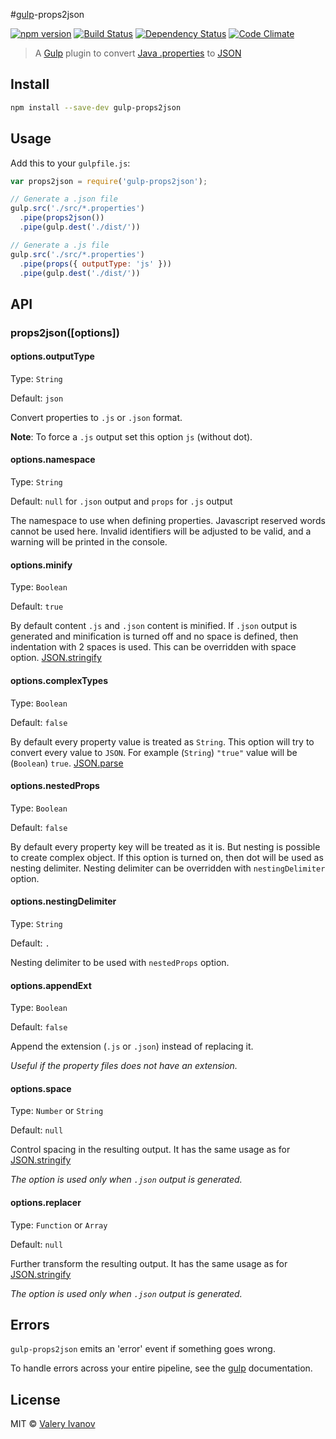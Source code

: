 #[gulp](https://github.com/gulpjs/gulp)-props2json

[![npm version](https://badge.fury.io/js/gulp-props2json.svg)](http://badge.fury.io/js/gulp-props2json)
[![Build Status](https://travis-ci.org/ValeryIvanov/gulp-props2json.svg?branch=master)](https://travis-ci.org/ValeryIvanov/gulp-props2json)
[![Dependency Status](https://david-dm.org/ValeryIvanov/gulp-props2json.svg)](https://david-dm.org/ValeryIvanov/gulp-props2json)
[![Code Climate](https://codeclimate.com/github/ValeryIvanov/gulp-props2json/badges/gpa.svg)](https://codeclimate.com/github/ValeryIvanov/gulp-props2json)

> A [Gulp](https://github.com/gulpjs/gulp) plugin to convert [Java .properties](http://en.wikipedia.org/wiki/.properties) to [JSON](http://en.wikipedia.org/wiki/JSON)


## Install

```sh
npm install --save-dev gulp-props2json
```

## Usage

Add this to your `gulpfile.js`:

```js
var props2json = require('gulp-props2json');

// Generate a .json file
gulp.src('./src/*.properties')
  .pipe(props2json())
  .pipe(gulp.dest('./dist/'))

// Generate a .js file
gulp.src('./src/*.properties')
  .pipe(props({ outputType: 'js' }))
  .pipe(gulp.dest('./dist/'))
```


## API

### props2json([options])


#### options.outputType

Type: `String`

Default: `json`

Convert properties to `.js` or `.json` format.

**Note**: To force a `.js` output set this option `js` (without dot).


#### options.namespace

Type: `String`

Default: `null` for `.json` output and `props` for `.js` output

The namespace to use when defining properties. Javascript reserved words cannot be used here.
Invalid identifiers will be adjusted to be valid, and a warning will be printed in the console.


#### options.minify

Type: `Boolean`

Default: `true`

By default content `.js` and `.json` content is minified.
If `.json` output is generated and minification is turned off and no space is defined, then indentation with 2 spaces is used.
This can be overridden with space option.
[JSON.stringify](https://developer.mozilla.org/en-US/docs/Web/JavaScript/Reference/Global_Objects/JSON/stringify#The_space_argument)


#### options.complexTypes

Type: `Boolean`

Default: `false`

By default every property value is treated as `String`. This option will try to convert every value to `JSON`.
For example (`String`) `"true"` value will be (`Boolean`) `true`.
[JSON.parse](https://developer.mozilla.org/en-US/docs/Web/JavaScript/Reference/Global_Objects/JSON/parse)


#### options.nestedProps

Type: `Boolean`

Default: `false`

By default every property key will be treated as it is. But nesting is possible to create complex object.
If this option is turned on, then dot will be used as nesting delimiter. Nesting delimiter can be overridden with `nestingDelimiter` option.


#### options.nestingDelimiter

Type: `String`

Default: `.`

Nesting delimiter to be used with `nestedProps` option.


#### options.appendExt

Type: `Boolean`

Default: `false`

Append the extension (`.js` or `.json`) instead of replacing it.

_Useful if the property files does not have an extension._


#### options.space

Type: `Number` or `String`

Default: `null`

Control spacing in the resulting output. It has the same usage as for [JSON.stringify](https://developer.mozilla.org/en-US/docs/Web/JavaScript/Reference/Global_Objects/JSON/stringify)

_The option is used only when `.json` output is generated._


#### options.replacer

Type: `Function` or `Array`

Default: `null`

Further transform the resulting output. It has the same usage as for [JSON.stringify](https://developer.mozilla.org/en-US/docs/Web/JavaScript/Reference/Global_Objects/JSON/stringify)

_The option is used only when `.json` output is generated._


## Errors

`gulp-props2json` emits an 'error' event if something goes wrong.

To handle errors across your entire pipeline, see the
[gulp](https://github.com/gulpjs/gulp/blob/master/docs/recipes/combining-streams-to-handle-errors.md#combining-streams-to-handle-errors) documentation.


## License

MIT © [Valery Ivanov](https://github.com/ValeryIvanov/)